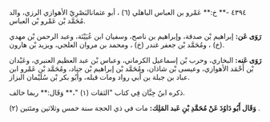 ٤٣٩٤ -** خ:** عَمْرو بن العباس الباهلي (٦) ، أبو عثمانالبَصْرِيّ الأهوازي الرزي، والد مُحَمَّد بْن عَمْرو بْن العباس.

**رَوَى عَن:** إبراهيم بْن صدقة، وإبراهيم بن ناصح، وسفيان ابن عُيَيْنَة، وعبد الرحمن بْن مهدي (خ) ، ومُحَمَّد بْن جعفر غندر (خ) ، ومحمد بن مروان العلجي، ويزيد بْن هارون.

**رَوَى عَنه:** البخاري، وحرب بْن إسماعيل الكرماني، وعباس بْن عبد العظيم العنبري، وعَبْدان بْن أَحْمَد الأهوازي، وعيسى بْن شاذان، ومُحَمَّد بْن إبراهيم بْن جناد، ومُحَمَّد بْن عَمْرو ابن عباد بن جبلة بن أَبي رواد ومات قبله، وأَبُو بكر بْن سُلَيْمان البزاز.

ذكره ابنُ حِبَّان فِي كتاب "الثقات (١) "،** وَقَال:** ربما خالف.

**وَقَال أَبُو دَاوُدَ عَنْ مُحَمَّدِ بْنِ عَبد المَلِك:** مات في ذي الحجة سنة خمس وثلاثين ومئتين (٢) .
